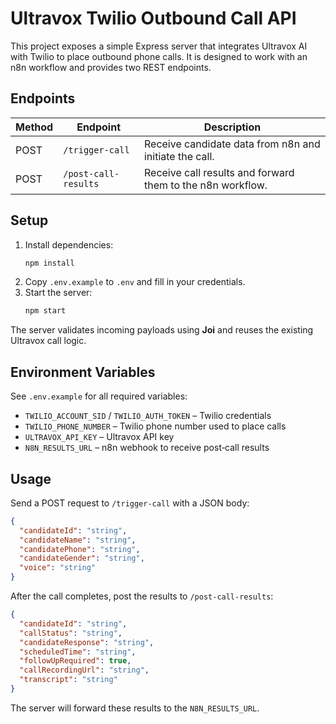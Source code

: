 # Ultravox Twilio Outbound Call API

This project exposes a simple Express server that integrates Ultravox AI with Twilio to place outbound phone calls. It is designed to work with an n8n workflow and provides two REST endpoints.

## Endpoints

| Method | Endpoint          | Description                                               |
| ------ | ----------------- | --------------------------------------------------------- |
| POST   | `/trigger-call`   | Receive candidate data from n8n and initiate the call.    |
| POST   | `/post-call-results` | Receive call results and forward them to the n8n workflow. |

## Setup

1. Install dependencies:
   ```bash
   npm install
   ```
2. Copy `.env.example` to `.env` and fill in your credentials.
3. Start the server:
   ```bash
   npm start
   ```

The server validates incoming payloads using **Joi** and reuses the existing Ultravox call logic.

## Environment Variables

See `.env.example` for all required variables:

- `TWILIO_ACCOUNT_SID` / `TWILIO_AUTH_TOKEN` – Twilio credentials
- `TWILIO_PHONE_NUMBER` – Twilio phone number used to place calls
- `ULTRAVOX_API_KEY` – Ultravox API key
- `N8N_RESULTS_URL` – n8n webhook to receive post‑call results

## Usage

Send a POST request to `/trigger-call` with a JSON body:

```json
{
  "candidateId": "string",
  "candidateName": "string",
  "candidatePhone": "string",
  "candidateGender": "string",
  "voice": "string"
}
```

After the call completes, post the results to `/post-call-results`:

```json
{
  "candidateId": "string",
  "callStatus": "string",
  "candidateResponse": "string",
  "scheduledTime": "string",
  "followUpRequired": true,
  "callRecordingUrl": "string",
  "transcript": "string"
}
```

The server will forward these results to the `N8N_RESULTS_URL`.

